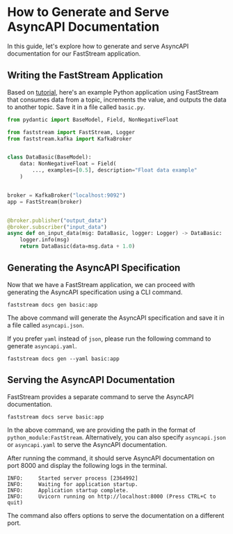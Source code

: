 # How to Generate and Serve AsyncAPI Documentation

In this guide, let's explore how to generate and serve AsyncAPI documentation for our FastStream application.

## Writing the FastStream Application

Based on [tutorial](/#writing-app-code), here's an example Python application using FastStream that consumes data from a
topic, increments the value, and outputs the data to another topic.
Save it in a file called `basic.py`.

``` python
from pydantic import BaseModel, Field, NonNegativeFloat

from faststream import FastStream, Logger
from faststream.kafka import KafkaBroker


class DataBasic(BaseModel):
    data: NonNegativeFloat = Field(
        ..., examples=[0.5], description="Float data example"
    )


broker = KafkaBroker("localhost:9092")
app = FastStream(broker)


@broker.publisher("output_data")
@broker.subscriber("input_data")
async def on_input_data(msg: DataBasic, logger: Logger) -> DataBasic:
    logger.info(msg)
    return DataBasic(data=msg.data + 1.0)
```

## Generating the AsyncAPI Specification

Now that we have a FastStream application, we can proceed with generating the AsyncAPI specification using a CLI command.

``` shell
faststream docs gen basic:app
```

The above command will generate the AsyncAPI specification and save it in a file called `asyncapi.json`.

If you prefer `yaml` instead of `json`, please run the following command to generate `asyncapi.yaml`.

``` shell
faststream docs gen --yaml basic:app
```

## Serving the AsyncAPI Documentation

FastStream provides a separate command to serve the AsyncAPI documentation.

``` shell
faststream docs serve basic:app
```

In the above command, we are providing the path in the format of `python_module:FastStream`. Alternatively, you can also specify `asyncapi.json` or `asyncapi.yaml` to serve the AsyncAPI documentation.

After running the command, it should serve AsyncAPI documentation on port 8000 and display the following logs in the terminal.

``` shell
INFO:     Started server process [2364992]
INFO:     Waiting for application startup.
INFO:     Application startup complete.
INFO:     Uvicorn running on http://localhost:8000 (Press CTRL+C to quit)
```

The command also offers options to serve the documentation on a different port.
